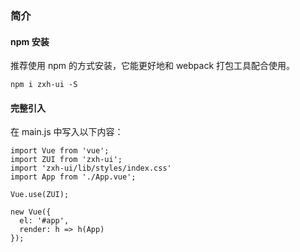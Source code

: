 ### 简介

#### npm 安装

推荐使用 npm 的方式安装，它能更好地和 webpack 打包工具配合使用。

```
npm i zxh-ui -S
```

#### 完整引入

在 main.js 中写入以下内容：

```
import Vue from 'vue';
import ZUI from 'zxh-ui';
import 'zxh-ui/lib/styles/index.css'
import App from './App.vue';

Vue.use(ZUI);

new Vue({
  el: '#app',
  render: h => h(App)
});
```
